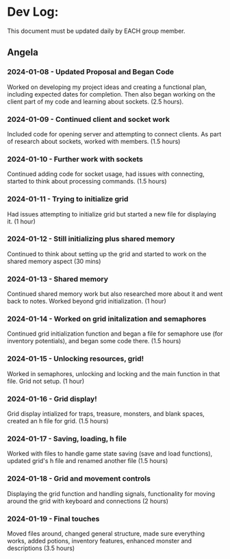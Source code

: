 # Dev Log:

This document must be updated daily by EACH group member.

## Angela

### 2024-01-08 - Updated Proposal and Began Code
Worked on developing my project ideas and creating a functional plan, including expected dates for completion. Then also began working on the client part of my code and learning about sockets. (2.5 hours).

### 2024-01-09 - Continued client and socket work
Included code for opening server and attempting to connect clients. As part of research about sockets, worked with members. (1.5 hours)

### 2024-01-10 - Further work with sockets
Continued adding code for socket usage, had issues with connecting, started to think about processing commands. (1.5 hours)

### 2024-01-11 - Trying to initialize grid
Had issues attempting to initialize grid but started a new file for displaying it. (1 hour)

### 2024-01-12 - Still initializing plus shared memory
Continued to think about setting up the grid and started to work on the shared memory aspect (30 mins)

### 2024-01-13 - Shared memory
Continued shared memory work but also researched more about it and went back to notes. Worked beyond grid initialization. (1 hour)

### 2024-01-14 - Worked on grid initalization and semaphores
Continued grid initialization function and began a file for semaphore use (for inventory potentials), and began some code there. (1.5 hours)

### 2024-01-15 - Unlocking resources, grid!
Worked in semaphores, unlocking and locking and the main function in that file. Grid not setup. (1 hour)

### 2024-01-16 - Grid display!
Grid display intialized for traps, treasure, monsters, and blank spaces, created an h file for grid. (1.5 hours)

### 2024-01-17 - Saving, loading, h file
Worked with files to handle game state saving (save and load functions), updated grid's h file and renamed another file (1.5 hours)

### 2024-01-18 - Grid and movement controls
Displaying the grid function and handling signals, functionality for moving around the grid with keyboard and connections (2 hours)

### 2024-01-19 - Final touches
Moved files around, changed general structure, made sure everything works, added potions, inventory features, enhanced monster and descriptions (3.5 hours)